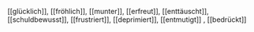 [[glücklich]], [[fröhlich]], [[munter]], [[erfreut]], [[enttäuscht]], [[schuldbewusst]], [[frustriert]], [[deprimiert]], [[entmutigt]]
, [[bedrückt]]